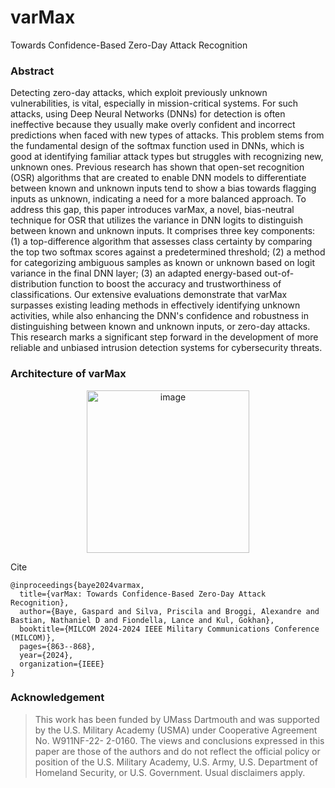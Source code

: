 # varMax
Towards Confidence-Based Zero-Day Attack Recognition
### Abstract
Detecting zero-day attacks, which exploit previously unknown vulnerabilities, is vital, especially in mission-critical systems. For such attacks, using Deep Neural Networks (DNNs) for detection is often ineffective because they usually make overly confident and incorrect predictions when faced with new types of attacks. This problem stems from the fundamental design of the softmax function used in DNNs, which is good at identifying familiar attack types but struggles with recognizing new, unknown ones. Previous research has shown that open-set recognition (OSR) algorithms that are created to enable DNN models to differentiate between known and unknown inputs tend to show a bias towards flagging inputs as unknown, indicating a need for a more balanced approach. To address this gap, this paper introduces varMax, a novel, bias-neutral technique for OSR that utilizes the variance in DNN logits to distinguish between known and unknown inputs. It comprises three key components: (1) a top-difference algorithm that assesses class certainty by comparing the top two softmax scores against a predetermined threshold; (2) a method for categorizing ambiguous samples as known or unknown based on logit variance in the final DNN layer; (3) an adapted energy-based out-of-distribution function to boost the accuracy and trustworthiness of classifications. Our extensive evaluations demonstrate that varMax surpasses existing leading methods in effectively identifying unknown activities, while also enhancing the DNN's confidence and robustness in distinguishing between known and unknown inputs, or zero-day attacks. This research marks a significant step forward in the development of more reliable and unbiased intrusion detection systems for cybersecurity threats.

### Architecture of varMax
<center><img width="260" alt="image" src="https://github.com/user-attachments/assets/56d56315-f0f2-496e-9952-0abc6d8587d9" /></center>


Cite
```
@inproceedings{baye2024varmax,
  title={varMax: Towards Confidence-Based Zero-Day Attack Recognition},
  author={Baye, Gaspard and Silva, Priscila and Broggi, Alexandre and Bastian, Nathaniel D and Fiondella, Lance and Kul, Gokhan},
  booktitle={MILCOM 2024-2024 IEEE Military Communications Conference (MILCOM)},
  pages={863--868},
  year={2024},
  organization={IEEE}
}
```
### Acknowledgement
> This work has been funded by UMass Dartmouth and was supported by the U.S. Military Academy (USMA) under Cooperative Agreement No. W911NF-22- 2-0160. The views and conclusions expressed in this paper are those of the authors and do not reflect the official policy or position of the U.S. Military Academy, U.S. Army, U.S. Department of Homeland Security, or U.S. Government. Usual disclaimers apply.
